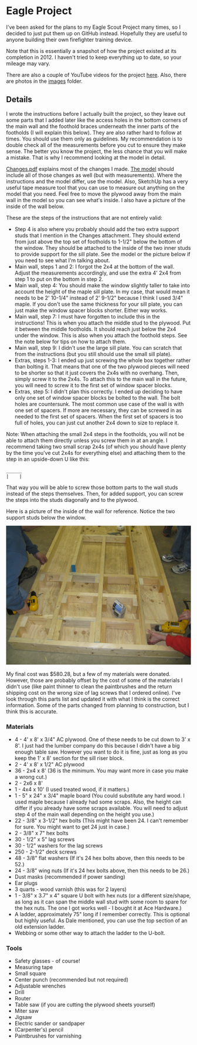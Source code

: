 # Eagle Project

I've been asked for the plans to my Eagle Scout Project many times, so I decided to just put them up on GitHub instead. Hopefully they are useful to anyone building their own firefighter training device.

Note that this is essentially a snapshot of how the project existed at its completion in 2012. I haven't tried to keep everything up to date, so your mileage may vary.

There are also a couple of YouTube videos for the project [here](https://www.youtube.com/playlist?list=PLlO3h9nk0MbyEmixgNUvEjmmrnmELnX12). Also, there are photos in the [images](https://github.com/ajcord/Eagle-Project/tree/master/images/) folder.

## Details

I wrote the instructions before I actually built the project, so they leave out some parts that I added later like the access holes in the bottom corners of the main wall and the foothold braces underneath the inner parts of the footholds (I will explain this below). They are also rather hard to follow at times. You should use them only as guidelines. My recommendation is to double check all of the measurements before you cut to ensure they make sense. The better you know the project, the less chance that you will make a mistake. That is why I recommend looking at the model in detail.

[Changes.pdf](https://github.com/ajcord/Eagle-Project/blob/master/instructions/Changes.pdf) explains most of the changes I made. [The model](https://github.com/ajcord/Eagle-Project/blob/master/model/Design_finished.skp) should include all of those changes as well (but with measurements). Where the instructions and the model differ, use the model. Also, SketchUp has a very useful tape measure tool that you can use to measure out anything on the model that you need. Feel free to move the plywood away from the main wall in the model so you can see what's inside. I also have a picture of the inside of the wall below.

These are the steps of the instructions that are not entirely valid:
* Step 4 is also where you probably should add the two extra support studs that I mention in the Changes attachment. They should extend from just above the top set of footholds to 1-1/2" below the bottom of the window. They should be attached to the inside of the two inner studs to provide support for the sill plate. See the model or the picture below if you need to see what I'm talking about.
* Main wall, steps 1 and 2: I forgot the 2x4 at the bottom of the wall. Adjust the measurements accordingly, and use the extra 4' 2x4 from step 1 to put on the bottom in step 2.
* Main wall, step 4: You should make the window slightly taller to take into account the height of the maple sill plate. In my case, that would mean it needs to be 2' 10-1/4" instead of 2' 9-1/2" because I think I used 3/4" maple. If you don't use the same thickness for your sill plate, you can just make the window spacer blocks shorter. Either way works.
* Main wall, step 7: I must have forgotten to include this in the instructions! This is when you attach the middle stud to the plywood. Put it between the middle footholds. It should reach just below the 2x4 under the window. This is also when you attach the foothold steps. See the note below for tips on how to attach them.
* Main wall, step 9: I didn't use the large sill plate. You can scratch that from the instructions (but you still should use the small sill plate).
* Extras, steps 1-3: I ended up just screwing the whole box together rather than bolting it. That means that one of the two plywood pieces will need to be shorter so that it just covers the 2x4s with no overhang. Then, simply screw it to the 2x4s. To attach this to the main wall in the future, you will need to screw it to the first set of window spacer blocks.
* Extras, step 5: I didn't plan this correctly. I ended up deciding to have only one set of window spacer blocks be bolted to the wall. The bolt holes are countersunk. The most common use case of the wall is with one set of spacers. If more are necessary, they can be screwed in as needed to the first set of spacers. When the first set of spacers is too full of holes, you can just cut another 2x4 down to size to replace it.

Note: When attaching the small 2x4 steps in the footholds, you will not be able to attach them directly unless you screw them in at an angle. I recommend taking two small scrap 2x4s (of which you should have plenty by the time you've cut 2x4s for everything else) and attaching them to the step in an upside-down U like this:

```
______
|    |
```

That way you will be able to screw those bottom parts to the wall studs instead of the steps themselves. Then, for added support, you can screw the steps into the studs diagonally and to the plywood.

Here is a picture of the inside of the wall for reference. Notice the two support studs below the window.

![Inside of the wall](https://github.com/ajcord/Eagle-Project/raw/master/images/inside.jpg)

My final cost was $580.28, but a few of my materials were donated. However, those are probably offset by the cost of some of the materials I didn't use (like paint thinner to clean the paintbrushes and the return shipping cost on the wrong size of lag screws that I ordered online).
I've look through this parts list and updated it with what I think is the correct information. Some of the parts changed from planning to construction, but I think this is accurate.

### Materials
* 4 - 4' x 8' x 3/4" AC plywood. One of these needs to be cut down to 3' x 8'. I just had the lumber company do this because I didn't have a big enough table saw. However you want to do it is fine, just as long as you keep the 1' x 8' section for the sill riser block.
* 2 - 4' x 8' x 1/2" AC plywood
* 36 - 2x4 x 8' (36 is the minimum. You may want more in case you make a wrong cut.)
* 2 - 2x6 x 8'
* 1 - 4x4 x 10' (I used treated wood, if it matters.)
* 1 - 5" x 24" x 3/4" maple board (You could substitute any hard wood. I used maple because I already had some scraps. Also, the height can differ if you already have some scraps available. You will need to adjust step 4 of the main wall depending on the height you use.)
* 22 - 3/8" x 3-1/2" hex bolts (This might have been 24. I can't remember for sure. You might want to get 24 just in case.)
* 2 - 3/8" x 7" hex bolts
* 30 - 1/2" x 5" lag screws
* 30 - 1/2" washers for the lag screws
* 250 - 2-1/2" deck screws
* 48 - 3/8" flat washers (If it's 24 hex bolts above, then this needs to be 52.)
* 24 - 3/8" wing nuts (If it's 24 hex bolts above, then this needs to be 26.)
* Dust masks (recommended if power sanding)
* Ear plugs
* 3 quarts - wood varnish (this was for 2 layers)
* 1 - 3/8" x 3.7" x 4" square U bolt with hex nuts (or a different size/shape, as long as it can span the middle wall stud with some room to spare for the hex nuts. The one I got works well - I bought it at Ace Hardware.)
* A ladder, approximately 75" long if I remember correctly. This is optional but highly useful. As Dale mentioned, you can use the top section of an old extension ladder.
* Webbing or some other way to attach the ladder to the U-bolt.

### Tools
* Safety glasses - of course!
* Measuring tape
* Small square
* Center punch (recommended but not required)
* Adjustable wrenches
* Drill
* Router
* Table saw (if you are cutting the plywood sheets yourself)
* Miter saw
* Jigsaw
* Electric sander or sandpaper
* (Carpenter's) pencil
* Paintbrushes for varnishing
